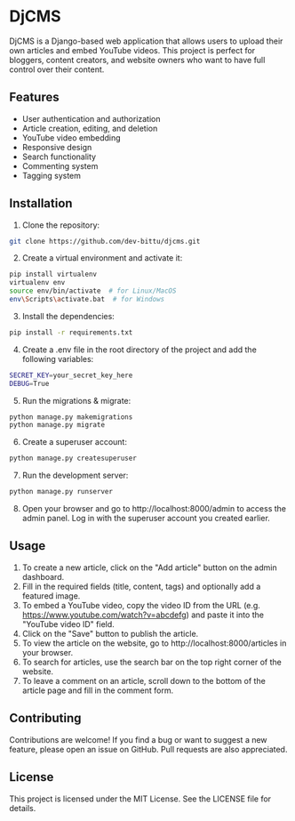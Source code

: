 # DjCMS
DjCMS is a Django-based web application that allows users to upload their own articles and embed YouTube videos.
This project is perfect for bloggers, content creators, and website owners who want to have full control over their content.

## Features
- User authentication and authorization
- Article creation, editing, and deletion
- YouTube video embedding
- Responsive design
- Search functionality
- Commenting system
- Tagging system

## Installation
1. Clone the repository:
```bash
git clone https://github.com/dev-bittu/djcms.git
```
2. Create a virtual environment and activate it:
```bash
pip install virtualenv
virtualenv env
source env/bin/activate  # for Linux/MacOS
env\Scripts\activate.bat  # for Windows
```
3. Install the dependencies:
```bash
pip install -r requirements.txt
```

4. Create a .env file in the root directory of the project and add the following variables:
```bash
SECRET_KEY=your_secret_key_here
DEBUG=True
```
5. Run the migrations & migrate:
```bash
python manage.py makemigrations
python manage.py migrate
```

6. Create a superuser account:
```bash
python manage.py createsuperuser
```

7. Run the development server:
```bash
python manage.py runserver
```

8. Open your browser and go to http://localhost:8000/admin to access the admin panel. 
Log in with the superuser account you created earlier.

## Usage
1. To create a new article, click on the "Add article" button on the admin dashboard.
2. Fill in the required fields (title, content, tags) and optionally add a featured image.
3. To embed a YouTube video, copy the video ID from the URL (e.g. https://www.youtube.com/watch?v=abcdefg) and paste it into the "YouTube video ID" field.
4. Click on the "Save" button to publish the article.
5. To view the article on the website, go to http://localhost:8000/articles in your browser.
6. To search for articles, use the search bar on the top right corner of the website.
7. To leave a comment on an article, scroll down to the bottom of the article page and fill in the comment form.

## Contributing
Contributions are welcome!
If you find a bug or want to suggest a new feature, please open an issue on GitHub.
Pull requests are also appreciated.

## License
This project is licensed under the MIT License.
See the LICENSE file for details.
